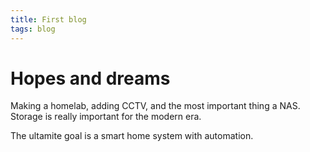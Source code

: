 ```yaml
---
title: First blog
tags: blog
---
```


# Hopes and dreams
Making a homelab, adding CCTV, and the most important thing a NAS.
Storage is really important for the modern era.  

The ultamite goal is a smart home system with automation.  